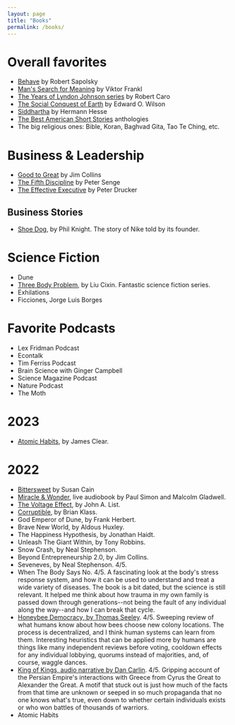 ```yaml
---
layout: page
title: "Books"
permalink: /books/
---
```


# Overall favorites
- [Behave](https://en.wikipedia.org/wiki/Behave_(book)) by Robert Sapolsky
- [Man's Search for Meaning](https://en.wikipedia.org/wiki/Man%27s_Search_for_Meaning) by Viktor Frankl
- [The Years of Lyndon Johnson series](https://en.wikipedia.org/wiki/The_Years_of_Lyndon_Johnson) by Robert Caro
- [The Social Conquest of Earth](https://en.wikipedia.org/wiki/The_Social_Conquest_of_Earth) by Edward O. Wilson
- [Siddhartha](https://en.wikipedia.org/wiki/Siddhartha_(novel)) by Hermann Hesse
- [The Best American Short Stories](https://en.wikipedia.org/wiki/The_Best_American_Short_Stories) anthologies
- The big religious ones:  Bible, Koran, Baghvad Gita, Tao Te Ching, etc.

# Business & Leadership
- [Good to Great](https://en.wikipedia.org/wiki/Good_to_Great) by Jim Collins
- [The Fifth Discipline](https://en.wikipedia.org/wiki/The_Fifth_Discipline) by Peter Senge
- [The Effective Executive](https://www.goodreads.com/book/show/48019.The_Effective_Executive) by Peter Drucker


## Business Stories
- [Shoe Dog](https://en.wikipedia.org/wiki/Shoe_Dog), by Phil Knight. The story of Nike told by its founder.

# Science Fiction
- Dune
- [Three Body Problem](https://en.wikipedia.org/wiki/The_Three-Body_Problem_(novel)), by Liu Cixin. Fantastic science fiction series.
- Exhilations
- Ficciones, Jorge Luis Borges

# Favorite Podcasts
- Lex Fridman Podcast
- Econtalk
- Tim Ferriss Podcast
- Brain Science with Ginger Campbell
- Science Magazine Podcast
- Nature Podcast
- The Moth

# 2023
- [Atomic Habits](https://jamesclear.com/atomic-habits), by James Clear. 

# 2022
- [Bittersweet](https://susancain.net/book/bittersweet/) by Susan Cain
- [Miracle & Wonder](https://www.goodreads.com/en/book/show/59545874-miracle-and-wonder), live audiobook by Paul Simon and Malcolm Gladwell.
- [The Voltage Effect](https://www.goodreads.com/en/book/show/57926125), by John A. List. 
- [Corruptible](https://www.goodreads.com/book/show/56898187-corruptible), by Brian Klass.
- God Emperor of Dune, by Frank Herbert.
- Brave New World, by Aldous Huxley.
- The Happiness Hypothesis, by Jonathan Haidt.
- Unleash The Giant Within, by Tony Robbins.
- Snow Crash, by Neal Stephenson.
- Beyond Entrepreneurship 2.0, by Jim Collins.
- Seveneves, by Neal Stephenson. 4/5. 
- When The Body Says No. 4/5. A fascinating look at the body's stress response system, and how it can be used to understand and treat a wide variety of diseases. The book is a bit dated, but the science is still relevant. It helped me think about how trauma in my own family is passed down through generations--not being the fault of any individual along the way--and how I can break that cycle.
- [Honeybee Democracy, by Thomas Seeley](https://press.princeton.edu/books/hardcover/9780691147215/honeybee-democracy). 4/5. Sweeping review of what humans know about how bees choose new colony locations. The process is decentralized, and I think human systems can learn from them. Interesting heuristics that can be applied more by humans are things like many independent reviews before voting, cooldown effects for any individual lobbying, quorums instead of majorities, and, of course, waggle dances.
- [King of Kings, audio narrative by Dan Carlin](https://www.dancarlin.com/product/hardcore-history-56-kings-kings/). 4/5. Gripping account of the Persian Empire's interactions with Greece from Cyrus the Great to Alexander the Great. A motif that stuck out is just how much of the facts from that time are unknown or seeped in so much propaganda that no one knows what's true, even down to whether certain individuals exists or who won battles of thousands of warriors.
- Atomic Habits